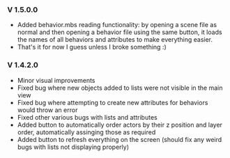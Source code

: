 ### V 1.5.0.0
- Added behavior.mbs reading functionality: by opening a scene file as normal and then opening a behavior file using the same button, it loads the names of all behaviors and attributes to make everything easier.
- That's it for now I guess unless I broke something :)

### V 1.4.2.0

- Minor visual improvements
- Fixed bug where new objects added to lists were not visible in the main view
- Fixed bug where attempting to create new attributes for behaviors would throw an error
- Fixed other various bugs with lists and attributes
- Added button to automatically order actors by their z position and layer order, automatically assinging those as required
- Added button to refresh everything on the screen (should fix any weird bugs with lists not displaying properly)